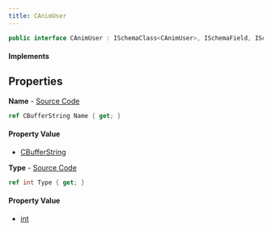 ```yaml
---
title: CAnimUser
---
```


```csharp
public interface CAnimUser : ISchemaClass<CAnimUser>, ISchemaField, ISchemaClass, INativeHandle
```

#### Implements

## Properties

**Name** - [Source Code](https://github.com/swiftly-solution/swiftlys2/blob/master/managed/src/SwiftlyS2.Generated/Schemas/Interfaces/CAnimUser.cs#L16)

```csharp
ref CBufferString Name { get; }
```

#### Property Value

- [CBufferString](/docs/api/shared/natives/cbufferstring)

**Type** - [Source Code](https://github.com/swiftly-solution/swiftlys2/blob/master/managed/src/SwiftlyS2.Generated/Schemas/Interfaces/CAnimUser.cs#L18)

```csharp
ref int Type { get; }
```

#### Property Value

- [int](https://learn.microsoft.com/dotnet/api/system.int32)

